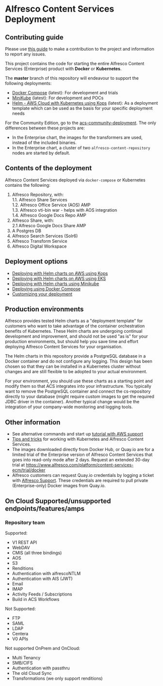 
# Alfresco Content Services Deployment

## Contributing guide
Please use [this guide](CONTRIBUTING.md) to make a contribution to the project and information to report any issues.

This project contains the code for starting the entire Alfresco Content Services (Enterprise) product with **Docker** or **Kubernetes**.

The **master** branch of this repository will endeavour to support the following deployments:
- [Docker Compose](docs/docker-compose-deployment.md) (latest): For development and trials
- [MiniKube](docs/helm-deployment-minikube.md) (latest): For development and POCs
- [Helm - AWS Cloud with Kubernetes using Kops](docs/helm-deployment-aws_kops.md) (latest): As a deployment template which can be used as the basis for your specific deployment needs

For the Community Edition, go to the [acs-community-deployment](https://github.com/Alfresco/acs-community-deployment).
The only differences between these projects are:
* In the Enterprise chart, the images for the transformers are used, instead of the included binaries.
* In the Enterprise chart, a cluster of two `alfresco-content-repository` nodes are started by default.

## Contents of the deployment
Alfresco Content Services deployed via `docker-compose` or Kubernetes contains the following:
1. Alfresco Repository, with:  
1.1. Alfresco Share Services   
1.2. Alfresco Office Service (AOS) AMP  
1.3. Alfresco vti-bin war - helps with AOS integration  
1.4. Alfresco Google Docs Repo AMP  
2. Alfresco Share, with:  
2.1 Alfresco Google Docs Share AMP  
3. A Postgres DB  
4. Alfresco Search Services (Solr6)
5. Alfresco Transform Service
6. Alfresco Digital Workspace

## Deployment options
* [Deploying with Helm charts on AWS using Kops](docs/helm-deployment-aws_kops.md)
* [Deploying with Helm charts on AWS using EKS](docs/helm-deployment-aws_eks.md)
* [Deploying with Helm charts using Minikube](docs/helm-deployment-minikube.md)
* [Deploying using Docker Compose](docs/docker-compose-deployment.md)
* [Customizing your deployment](docs/customising-deployment.md)

## Production environments
Alfresco provides tested Helm charts as a "deployment template" for customers who want to take advantage of the container orchestration benefits of Kubernetes. These Helm charts are undergoing continual development and improvement, and should not be used "as is" for your production environments, but should help you save time and effort deploying Alfresco Content Services for your organisation.

The Helm charts in this repository provide a PostgreSQL database in a Docker container and do not configure
any logging. This design has been chosen so that they can be installed in a Kubernetes cluster without
changes and are still flexible to be adopted to your actual environment. 

For your environment, you should use these charts as a starting point and modify them so that ACS integrates
into your infrastructure. You typically want to remove the PostgreSQL container and connect the cs-repository
directly to your database (might require custom images to get the required JDBC driver in the container).
Another typical change would be the integration of your company-wide monitoring and logging tools.

## Other information
* See alternative commands and start up [tutorial with AWS support](https://github.com/Alfresco/alfresco-anaxes-shipyard/blob/master/docs/running-a-cluster.md)
* [Tips and tricks](https://github.com/Alfresco/alfresco-anaxes-shipyard/blob/master/docs/tips-and-tricks.md) for working with Kubernetes and Alfresco Content Services.
* The images downloaded directly from Docker Hub, or Quay.io are for a limited trial of the Enterprise version of Alfresco Content Services that goes into read-only mode after 2 days. Request an extended 30-day trial at
 https://www.alfresco.com/platform/content-services-ecm/trial/docker
* Alfresco customers can request Quay.io credentials by logging a ticket with [Alfresco Support](https://support.alfresco.com/). These credentials are required to pull private (Enterprise-only) Docker images from Quay.io.

## On Cloud Supported/unsupported endpoints/features/amps

### Repository team

Supported:
* V1 REST API
* WebDAV
* CMIS (all three bindings)
* AOS
* S3
* Renditions
* Authentication with alfrescoNTLM
* Authentication with AIS (JWT)
* Email
* IMAP
* Activity Feeds / Subscriptions
* Build in ACS Workflows

Not Supported:
* FTP
* SAML
* LDAP
* Centera
* V0 APIs

Not supported OnPrem and OnCloud:
* Multi Tenancy
* SMB/CIFS
* Authentication with passthru
* The old Cloud Sync
* Transformations (we only support renditions) 
